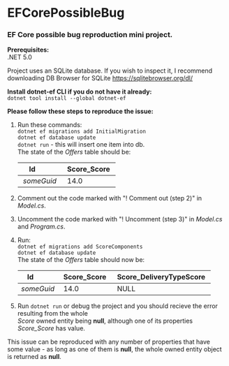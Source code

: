 # EFCorePossibleBug  
### EF Core possible bug reproduction mini project.  

**Prerequisites:**  
.NET 5.0  

Project uses an SQLite database. If you wish to inspect it, I recommend downloading DB Browser for SQLite https://sqlitebrowser.org/dl/

**Install dotnet-ef CLI if you do not have it already:**  
`dotnet tool install --global dotnet-ef` 

**Please follow these steps to reproduce the issue:**  
1. Run these commands:  
    `dotnet ef migrations add InitialMigration`  
    `dotnet ef database update`  
    `dotnet run` - this will insert one item into db.  
    The state of the *Offers* table should be:  

    | Id         | Score_Score |  
    |------------|-------------|  
    | *someGuid* | 14.0        |  
2. Comment out the code marked with "! Comment out (step 2)" in *Model.cs*.  
3. Uncomment the code marked with "! Uncomment (step 3)" in *Model.cs* and *Program.cs*.  
4. Run:  
    `dotnet ef migrations add ScoreComponents`  
    `dotnet ef database update`  
    The state of the *Offers* table should now be:  

    | Id         | Score_Score | Score_DeliveryTypeScore |  
    |------------|-------------|-------------------------|  
    | *someGuid* | 14.0        | NULL                    |  
5. Run `dotnet run` or debug the project and you should recieve the error resulting from the whole  
*Score* owned entity being **null**, although one of its properties *Score_Score* has value.  

This issue can be reproduced with any number of properties that have some value - as long as one of them is **null**,
the whole owned entity object is returned as **null**.
